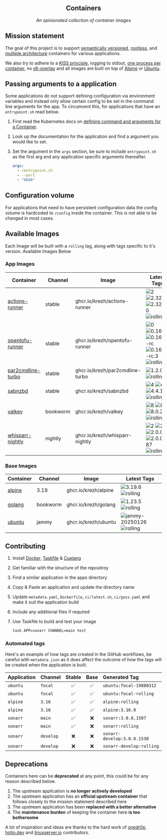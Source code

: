 <!---
NOTE: AUTO-GENERATED FILE
to edit this file, instead edit its template at: .github/templates/README.md.j2
-->
<div align="center">


## Containers

_An opinionated collection of container images_

</div>

## Mission statement

The goal of this project is to support [semantically versioned](https://semver.org/), [rootless](https://rootlesscontaine.rs/), and [multiple architecture](https://www.docker.com/blog/multi-arch-build-and-images-the-simple-way/) containers for various applications.

We also try to adhere to a [KISS principle](https://en.wikipedia.org/wiki/KISS_principle), logging to stdout, [one process per container](https://testdriven.io/tips/59de3279-4a2d-4556-9cd0-b444249ed31e/), no [s6-overlay](https://github.com/just-containers/s6-overlay) and all images are built on top of [Alpine](https://hub.docker.com/_/alpine) or [Ubuntu](https://hub.docker.com/_/ubuntu).

## Passing arguments to a application

Some applications do not support defining configuration via environment variables and instead only allow certain config to be set in the command line arguments for the app. To circumvent this, for applications that have an `entrypoint.sh` read below.

1. First read the Kubernetes docs on [defining command and arguments for a Container](https://kubernetes.io/docs/tasks/inject-data-application/define-command-argument-container/).
2. Look up the documentation for the application and find a argument you would like to set.
3. Set the argument in the `args` section, be sure to include `entrypoint.sh` as the first arg and any application specific arguments thereafter.

    ```yaml
    args:
      - /entrypoint.sh
      - --port
      - "8080"
    ```

## Configuration volume

For applications that need to have persistent configuration data the config volume is hardcoded to `/config` inside the container. This is not able to be changed in most cases.

## Available Images

Each Image will be built with a `rolling` tag, along with tags specific to it's version. Available Images Below

### App Images

Container | Channel | Image | Latest Tags
--- | --- | --- | ---
[actions-runner](https://github.com/krezh/containers/pkgs/container/actions-runner) | stable | ghcr.io/krezh/actions-runner |![2](https://img.shields.io/badge/2-blue?style=flat-square) ![2.322](https://img.shields.io/badge/2.322-blue?style=flat-square) ![2.322.0](https://img.shields.io/badge/2.322.0-blue?style=flat-square) ![rolling](https://img.shields.io/badge/rolling-green?style=flat-square)
[opentofu-runner](https://github.com/krezh/containers/pkgs/container/opentofu-runner) | stable | ghcr.io/krezh/opentofu-runner |![0](https://img.shields.io/badge/0-blue?style=flat-square) ![0.16](https://img.shields.io/badge/0.16-blue?style=flat-square) ![0.16.0-rc](https://img.shields.io/badge/0.16.0--rc-blue?style=flat-square) ![0.16.0-rc.3](https://img.shields.io/badge/0.16.0--rc.3-blue?style=flat-square) ![rolling](https://img.shields.io/badge/rolling-green?style=flat-square)
[par2cmdline-turbo](https://github.com/krezh/containers/pkgs/container/par2cmdline-turbo) | stable | ghcr.io/krezh/par2cmdline-turbo |![1.2.0](https://img.shields.io/badge/1.2.0-blue?style=flat-square) ![rolling](https://img.shields.io/badge/rolling-green?style=flat-square)
[sabnzbd](https://github.com/krezh/containers/pkgs/container/sabnzbd) | stable | ghcr.io/krezh/sabnzbd |![4](https://img.shields.io/badge/4-blue?style=flat-square) ![4.4](https://img.shields.io/badge/4.4-blue?style=flat-square) ![4.4.1](https://img.shields.io/badge/4.4.1-blue?style=flat-square) ![rolling](https://img.shields.io/badge/rolling-green?style=flat-square)
[valkey](https://github.com/krezh/containers/pkgs/container/valkey) | bookworm | ghcr.io/krezh/valkey |![8](https://img.shields.io/badge/8-blue?style=flat-square) ![8.0](https://img.shields.io/badge/8.0-blue?style=flat-square) ![8.0.2](https://img.shields.io/badge/8.0.2-blue?style=flat-square) ![rolling](https://img.shields.io/badge/rolling-green?style=flat-square)
[whisparr-nightly](https://github.com/krezh/containers/pkgs/container/whisparr-nightly) | nightly | ghcr.io/krezh/whisparr-nightly |![2](https://img.shields.io/badge/2-blue?style=flat-square) ![2.0](https://img.shields.io/badge/2.0-blue?style=flat-square) ![2.0.0](https://img.shields.io/badge/2.0.0-blue?style=flat-square) ![2.0.0.787](https://img.shields.io/badge/2.0.0.787-blue?style=flat-square) ![rolling](https://img.shields.io/badge/rolling-green?style=flat-square)


### Base Images

Container | Channel | Image | Latest Tags
--- | --- | --- | ---
[alpine](https://github.com/krezh/containers/pkgs/container/alpine) | 3.19 | ghcr.io/krezh/alpine |![3.19.6](https://img.shields.io/badge/3.19.6-blue?style=flat-square) ![rolling](https://img.shields.io/badge/rolling-green?style=flat-square)
[golang](https://github.com/krezh/containers/pkgs/container/golang) | bookworm | ghcr.io/krezh/golang |![1.23.5](https://img.shields.io/badge/1.23.5-blue?style=flat-square) ![rolling](https://img.shields.io/badge/rolling-green?style=flat-square)
[ubuntu](https://github.com/krezh/containers/pkgs/container/ubuntu) | jammy | ghcr.io/krezh/ubuntu |![jammy-20250126](https://img.shields.io/badge/jammy--20250126-blue?style=flat-square) ![rolling](https://img.shields.io/badge/rolling-green?style=flat-square)


## Contributing

1. Install [Docker](https://docs.docker.com/get-docker/), [Taskfile](https://taskfile.dev/) & [Cuelang](https://cuelang.org/)
2. Get familiar with the structure of the repositroy
3. Find a similar application in the apps directory
4. Copy & Paste an application and update the directory name
5. Update `metadata.yaml`, `Dockerfile`, `ci/latest.sh`, `ci/goss.yaml` and make it suit the application build
6. Include any additional files if required
7. Use Taskfile to build and test your image

    ```bash
    task APP=sonarr CHANNEL=main test
    ```

### Automated tags

Here's an example of how tags are created in the GitHub workflows, be careful with `metadata.json` as it does affect the outcome of how the tags will be created when the application is built.

| Application | Channel   | Stable | Base  | Generated Tag               |
|:-------------|:-----------|:--------:|:-------:|:-----------------------------|
| `ubuntu`    | `focal`   |  ✅  |  ✅ | `ubuntu:focal-19880312`     |
| `ubuntu`    | `focal`   |  ✅  |  ✅ | `ubuntu:focal-rolling`      |
| `alpine`    | `3.16`    |  ✅  |  ✅ | `alpine:rolling`            |
| `alpine`    | `3.16`    |  ✅  |  ✅ | `alpine:3.16.0`             |
| `sonarr`    | `main`    |  ✅  |  ❌ | `sonarr:3.0.8.1507`         |
| `sonarr`    | `main`    |  ✅  |  ❌ | `sonarr:rolling`            |
| `sonarr`    | `develop` |  ❌  |  ❌ | `sonarr-develop:3.0.8.1538` |
| `sonarr`    | `develop` |  ❌  |  ❌ | `sonarr-develop:rolling`    |

## Deprecations

Containers here can be **deprecated** at any point, this could be for any reason described below.

1. The upstream application is **no longer actively developed**
2. The upstream application has an **official upstream container** that follows closely to the mission statement described here
3. The upstream application has been **replaced with a better alternative**
4. The **maintenance burden** of keeping the container here **is too bothersome**

A lot of inspiration and ideas are thanks to the hard work of [onedr0p](https://github.com/onedr0p/), [hotio.dev](https://hotio.dev/) and [linuxserver.io](https://www.linuxserver.io/) contributors.
